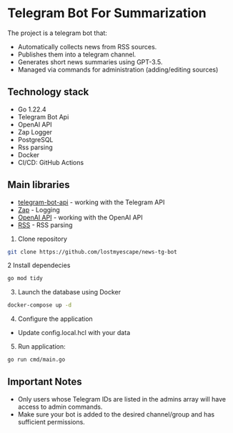 # Telegram Bot For Summarization

The project is a telegram bot that:
- Automatically collects news from RSS sources.
- Publishes them into a telegram channel.
- Generates short news summaries using GPT-3.5.
- Managed via commands for administration (adding/editing sources)

## Technology stack

- Go 1.22.4
- Telegram Bot Api
- OpenAI API
- Zap Logger
- PostgreSQL
- Rss parsing
- Docker
- CI/CD: GitHub Actions

## Main libraries

- [telegram-bot-api](github.com/go-telegram-bot-api/telegram-bot-api) - working with the Telegram API
- [Zap](github.com/uber-go/zap) - Logging
- [OpenAI API](github.com/sashabaranov/go-openai) - working with the OpenAI API
- [RSS](github.com/SlyMarbo/rss) - RSS parsing

1. Clone repository
```bash
git clone https://github.com/lostmyescape/news-tg-bot
```
2 Install dependecies
```bash
go mod tidy
```
3. Launch the database using Docker
```bash
docker-compose up -d
```
4. Configure the application
- Update config.local.hcl with your data
5. Run application:
```bash
go run cmd/main.go
```
## Important Notes
- Only users whose Telegram IDs are listed in the admins array will have access to admin commands.
- Make sure your bot is added to the desired channel/group and has sufficient permissions.


